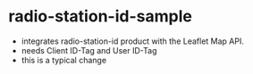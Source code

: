 # radio-station-id-sample
- integrates radio-station-id product with the Leaflet Map API.
- needs Client ID-Tag and User ID-Tag
- this is a typical change
